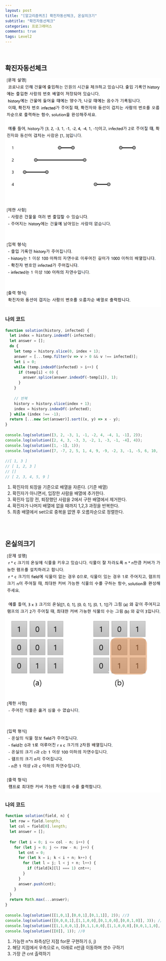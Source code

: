 ```yaml
---
layout: post
title: "[알고리즘퀴즈] 확진자동선체크, 온실의크기"
subtitle: "확진자동선체크"
categories: 프로그래머스
comments: true
tags: Level2
---
```



<br>

## 확진자동선체크

![확진자동선체크](/assets/img/study/확진자동선체크.png)<br>

### 나의 코드
```js
function solution(history, infected) {
  let index = history.indexOf(-infected);
  let answer = [];
  do {
    let temp = history.slice(0, index + 1);
    answer = [...temp.filter(v => v > 0 && v !== infected)];
    let i = 0;
    while (temp.indexOf(infected) > i++) {
      if (temp[i] < 0) {
        answer.splice(answer.indexOf(-temp[i]), 1);
      }
    }

    // 반복
    history = history.slice(index + 1);
    index = history.indexOf(-infected);
  } while (index !== -1);
  return [...new Set(answer)].sort((x, y) => x - y);
}

console.log(solution([3, 2, -3, 1, -1, -2, 4, -4, 1, -1], 2));
console.log(solution([2, 4, 3, -3, 3, -2, 1, -3, -1, -4], 4));
console.log(solution([1, -1], 1));
console.log(solution([7, -7, 2, 5, 1, 4, 9, -9, -2, 3, -1, -5, 6, 10, -10, 7, -4, -6, 8, -7, 4, -3, 3, -8, -3, -4], 1));

//[ 1, 3 ]
// [ 1, 2, 3 ]
// []
// [ 2, 3, 4, 5, 9 ]
```

1. 확진자의 퇴장을 기준으로 배열을 자른다. (기준 배열)
2. 확진자가 아니면서, 입장한 사람을 배열에 추가한다.
3. 확진자 입장 전, 퇴장했던 사람을 2에서 구한 배열에서 제거한다.
4. 확진자가 나머지 배열에 없을 때까지 1,2,3 과정을 반복한다.
5. 최종 배열에서 set으로 중복을 없앤 후 오름차순으로 정렬한다.


<br><br>

## 온실의크기

![온실의크기](/assets/img/study/온실의크기.png)<br>

### 나의 코드

```js
function solution(field, n) {
  let row = field.length;
  let col = field[0].length;
  let answer = [];

  for (let i = 0; i <= col - n; i++) {
    for (let j = 0; j <= row - n; j++) {
      let cnt = 0;
      for (let k = i; k < i + n; k++) {
        for (let l = j; l < j + n; l++) {
          if (field[k][l] === 1) cnt++;
        }
      }
      answer.push(cnt);
    }
  }
  return Math.max(...answer);
}

console.log(solution([[1,0,1],[0,0,1],[0,1,1]], 2)); //3
console.log(solution([[0,0,0,1],[1,1,0,0],[0,1,0,0],[0,0,1,0]], 3)); //4
console.log(solution([[1,1,0,0,1],[0,1,1,0,0],[1,1,0,0,0],[0,0,1,1,0],[1,0,1,1,0]], 3)); //6
console.log(solution([[0]], 1)); //0
```

1. 가능한 n*n 좌측상단 지점 for문 구현하기 (i, j)
2. 해당 지점에서 우측으로 n, 아래로 n만큼 이동하며 갯수 구하기
3. 가장 큰 cnt 출력하기
